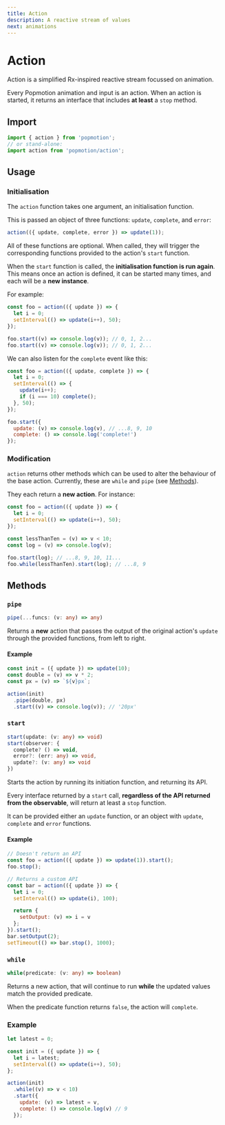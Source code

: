 ```yaml
---
title: Action
description: A reactive stream of values
next: animations
---
```


# Action

Action is a simplified Rx-inspired reactive stream focussed on animation.

Every Popmotion animation and input is an action. When an action is started, it returns an interface that includes **at least** a `stop` method.

## Import

```javascript
import { action } from 'popmotion';
// or stand-alone:
import action from 'popmotion/action';
```

## Usage

### Initialisation

The `action` function takes one argument, an initialisation function.

This is passed an object of three functions: `update`, `complete`, and `error`:

```javascript
action(({ update, complete, error }) => update(1));
```

All of these functions are optional. When called, they will trigger the corresponding functions provided to the action's `start` function.

When the `start` function is called, the **initialisation function is run again**. This means once an action is defined, it can be started many times, and each will be a **new instance**.

For example:

```javascript
const foo = action(({ update }) => {
  let i = 0;
  setInterval(() => update(i++), 50);
});

foo.start((v) => console.log(v)); // 0, 1, 2...
foo.start((v) => console.log(v)); // 0, 1, 2...
```

We can also listen for the `complete` event like this:

```javascript
const foo = action(({ update, complete }) => {
  let i = 0;
  setInterval(() => {
    update(i++);
    if (i === 10) complete();
  }, 50);
});

foo.start({
  update: (v) => console.log(v), // ...8, 9, 10
  complete: () => console.log('complete!')
});
```

### Modification

`action` returns other methods which can be used to alter the behaviour of the base action. Currently, these are `while` and `pipe` (see [Methods](#methods)).

They each return a **new action**. For instance:

```javascript
const foo = action(({ update }) => {
  let i = 0;
  setInterval(() => update(i++), 50);
});

const lessThanTen = (v) => v < 10;
const log = (v) => console.log(v);

foo.start(log); // ...8, 9, 10, 11...
foo.while(lessThanTen).start(log); // ...8, 9
```

## Methods

### `pipe`

```typescript
pipe(...funcs: (v: any) => any)
```

Returns a **new** action that passes the output of the original action's `update` through the provided functions, from left to right.

#### Example

```javascript
const init = ({ update }) => update(10);
const double = (v) => v * 2;
const px = (v) => `${v}px`;

action(init)
  .pipe(double, px)
  .start((v) => console.log(v)); // '20px'
```

### `start`

```typescript
start(update: (v: any) => void)
start(observer: {
  complete? () => void,
  error?: (err: any) => void,
  update?: (v: any) => void
})
```

Starts the action by running its initiation function, and returning its API.

Every interface returned by a `start` call, **regardless of the API returned from the observable**, will return at least a `stop` function.

It can be provided either an `update` function, or an object with `update`, `complete` and `error` functions.

#### Example

```javascript
// Doesn't return an API
const foo = action(({ update }) => update(1)).start();
foo.stop();

// Returns a custom API
const bar = action(({ update }) => {
  let i = 0;
  setInterval(() => update(i), 100);

  return {
    setOutput: (v) => i = v
  };
}).start();
bar.setOutput(2);
setTimeout(() => bar.stop(), 1000);
```

### `while`

```typescript
while(predicate: (v: any) => boolean)
```

Returns a new action, that will continue to run **while** the updated values match the provided predicate.

When the predicate function returns `false`, the action will `complete`.

### Example

```javascript
let latest = 0;

const init = ({ update }) => {
  let i = latest;
  setInterval(() => update(i++), 50);
};

action(init)
  .while((v) => v < 10)
  .start({
    update: (v) => latest = v,
    complete: () => console.log(v) // 9
  });
```
